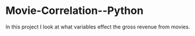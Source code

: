 # Movie-Correlation--Python
In this project I look at what variables effect the gross revenue from movies.
